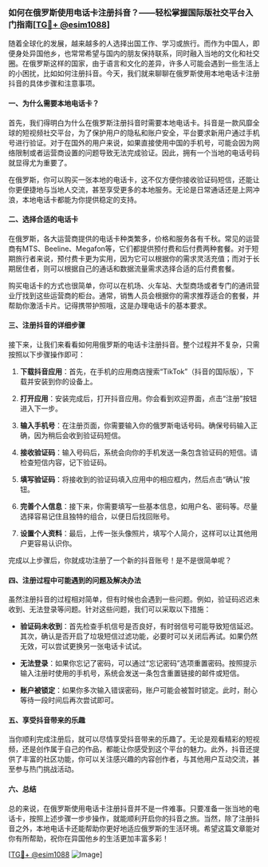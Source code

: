 ### 如何在俄罗斯使用电话卡注册抖音？——轻松掌握国际版社交平台入门指南[[TG💪+ @esim1088](https://t.me/s/esim1088)]

随着全球化的发展，越来越多的人选择出国工作、学习或旅行。而作为中国人，即便身处异国他乡，也常常希望与国内的朋友保持联系，同时融入当地的文化和社交圈。在俄罗斯这样的国家，由于语言和文化的差异，许多人可能会遇到一些生活上的小困扰，比如如何注册抖音。今天，我们就来聊聊在俄罗斯使用本地电话卡注册抖音的具体步骤和注意事项。

#### 一、为什么需要本地电话卡？

首先，我们得明白为什么在俄罗斯注册抖音时需要本地电话卡。抖音是一款风靡全球的短视频社交平台，为了保护用户的隐私和账户安全，平台要求新用户通过手机号进行验证。对于在国外的用户来说，如果直接使用中国的手机号，可能会因为网络限制或者运营商设置的问题导致无法完成验证。因此，拥有一个当地的电话号码就显得尤为重要了。

在俄罗斯，你可以购买一张本地的电话卡，这不仅方便你接收验证码短信，还能让你更便捷地与当地人交流，甚至享受更多的本地服务。无论是日常通话还是上网冲浪，本地电话卡都能为你提供稳定的支持。

#### 二、选择合适的电话卡

在俄罗斯，各大运营商提供的电话卡种类繁多，价格和服务各有千秋。常见的运营商有MTS、Beeline、Megafon等，它们都提供预付费和后付费两种套餐。对于短期旅行者来说，预付费卡更为实用，因为它可以根据你的需求灵活充值；而对于长期居住者，则可以根据自己的通话和数据流量需求选择合适的后付费套餐。

购买电话卡的方式也很简单，你可以在机场、火车站、大型商场或者专门的通讯营业厅找到这些运营商的柜台。通常，销售人员会根据你的需求推荐适合的套餐，并帮助你激活卡片。记得携带护照哦，这是办理电话卡的基本要求。

#### 三、注册抖音的详细步骤

接下来，让我们来看看如何用俄罗斯的电话卡注册抖音。整个过程并不复杂，只需按照以下步骤操作即可：

1. **下载抖音应用**：首先，在手机的应用商店搜索“TikTok”（抖音的国际版），下载并安装到你的设备上。
   
2. **打开应用**：安装完成后，打开抖音应用。你会看到欢迎界面，点击“注册”按钮进入下一步。

3. **输入手机号**：在注册页面，你需要输入你的俄罗斯电话号码。确保号码输入正确，因为稍后会收到验证码短信。

4. **接收验证码**：输入号码后，系统会向你的手机发送一条包含验证码的短信。请检查短信内容，记下验证码。

5. **填写验证码**：将接收到的验证码填入应用中的相应框内，然后点击“确认”按钮。

6. **完善个人信息**：接下来，你需要填写一些基本信息，如用户名、密码等。尽量选择容易记住且独特的组合，以便日后找回账号。

7. **设置个人资料**：最后，上传一张头像照片，填写个人简介，这样可以让其他用户更容易认识你。

完成以上步骤后，你就成功注册了一个新的抖音账号！是不是很简单呢？

#### 四、注册过程中可能遇到的问题及解决办法

虽然注册抖音的过程相对简单，但有时候也会遇到一些问题。例如，验证码迟迟未收到、无法登录等问题。针对这些问题，我们可以采取以下措施：

- **验证码未收到**：首先检查手机信号是否良好，有时弱信号可能导致短信延迟。其次，确认是否开启了垃圾短信过滤功能，必要时可以关闭后再试。如果仍然无效，可以尝试更换另一张电话卡试试。

- **无法登录**：如果你忘记了密码，可以通过“忘记密码”选项重置密码。按照提示输入注册时使用的手机号，系统会发送一条包含重置链接的邮件或短信。

- **账户被锁定**：如果你多次输入错误密码，账户可能会被暂时锁定。此时，耐心等待一段时间后再次尝试即可。

#### 五、享受抖音带来的乐趣

当你顺利完成注册后，就可以尽情享受抖音带来的乐趣了。无论是观看精彩的短视频，还是创作属于自己的作品，都能让你感受到这个平台的魅力。此外，抖音还提供了丰富的社区功能，你可以关注感兴趣的内容创作者，与其他用户互动交流，甚至参与热门挑战活动。

#### 六、总结

总的来说，在俄罗斯使用电话卡注册抖音并不是一件难事。只要准备一张当地的电话卡，按照上述步骤一步步操作，就能顺利开启你的抖音之旅。当然，除了注册抖音之外，本地电话卡还能帮助你更好地适应俄罗斯的生活环境。希望这篇文章能对你有所帮助，祝你在异国他乡的生活更加丰富多彩！

[[TG💪+ @esim1088](https://t.me/s/esim1088) ![Image](https://i.postimg.cc/4NQfJmqS/Snipaste-2025-05-13-00-14-12.png)]